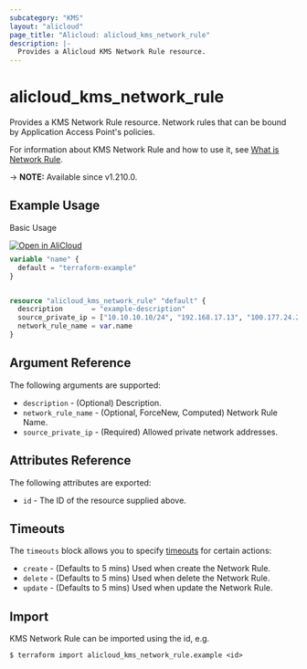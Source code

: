 ```yaml
---
subcategory: "KMS"
layout: "alicloud"
page_title: "Alicloud: alicloud_kms_network_rule"
description: |-
  Provides a Alicloud KMS Network Rule resource.
---
```


# alicloud_kms_network_rule

Provides a KMS Network Rule resource. Network rules that can be bound by Application Access Point's policies.

For information about KMS Network Rule and how to use it, see [What is Network Rule](https://www.alibabacloud.com/help/zh/key-management-service/latest/api-createnetworkrule).

-> **NOTE:** Available since v1.210.0.

## Example Usage

Basic Usage

<div style="display: block;margin-bottom: 40px;"><div class="oics-button" style="float: right;position: absolute;margin-bottom: 10px;">
  <a href="https://api.aliyun.com/terraform?resource=alicloud_kms_network_rule&exampleId=a306da17-a94a-9576-3d5e-2ffb37a61a24c57d24aa&activeTab=example&spm=docs.r.kms_network_rule.0.a306da17a9&intl_lang=EN_US" target="_blank">
    <img alt="Open in AliCloud" src="https://img.alicdn.com/imgextra/i1/O1CN01hjjqXv1uYUlY56FyX_!!6000000006049-55-tps-254-36.svg" style="max-height: 44px; max-width: 100%;">
  </a>
</div></div>

```terraform
variable "name" {
  default = "terraform-example"
}


resource "alicloud_kms_network_rule" "default" {
  description       = "example-description"
  source_private_ip = ["10.10.10.10/24", "192.168.17.13", "100.177.24.254"]
  network_rule_name = var.name
}
```

## Argument Reference

The following arguments are supported:
* `description` - (Optional) Description.
* `network_rule_name` - (Optional, ForceNew, Computed) Network Rule Name.
* `source_private_ip` - (Required) Allowed private network addresses.

## Attributes Reference

The following attributes are exported:
* `id` - The ID of the resource supplied above.

## Timeouts

The `timeouts` block allows you to specify [timeouts](https://www.terraform.io/docs/configuration-0-11/resources.html#timeouts) for certain actions:
* `create` - (Defaults to 5 mins) Used when create the Network Rule.
* `delete` - (Defaults to 5 mins) Used when delete the Network Rule.
* `update` - (Defaults to 5 mins) Used when update the Network Rule.

## Import

KMS Network Rule can be imported using the id, e.g.

```shell
$ terraform import alicloud_kms_network_rule.example <id>
```